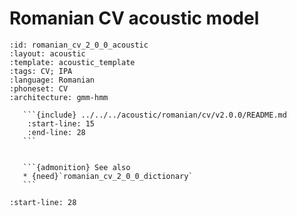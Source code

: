 
# Romanian CV acoustic model

``````{acoustic} Romanian CV acoustic model
:id: romanian_cv_2_0_0_acoustic
:layout: acoustic
:template: acoustic_template
:tags: CV; IPA
:language: Romanian
:phoneset: CV
:architecture: gmm-hmm

   ```{include} ../../../acoustic/romanian/cv/v2.0.0/README.md
    :start-line: 15
    :end-line: 28
   ```


   ```{admonition} See also
   * {need}`romanian_cv_2_0_0_dictionary`
   ```
``````

```{include} ../../../acoustic/romanian/cv/v2.0.0/README.md
:start-line: 28
```
